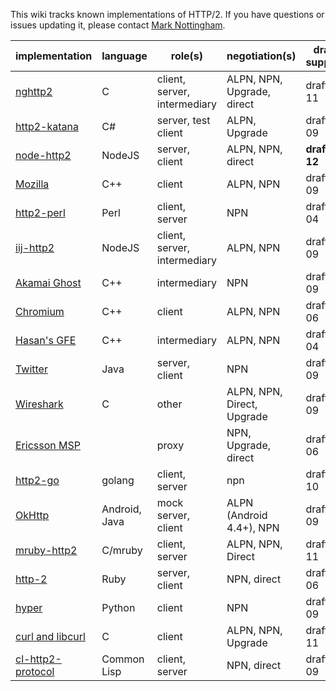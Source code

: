 This wiki tracks known implementations of HTTP/2. If you have questions or issues updating it, please contact [Mark Nottingham](mailto:mnot@mnot.net).

implementation | language | role(s) | negotiation(s) | draft support
--- | --- | --- | --- | ---
[nghttp2](https://github.com/tatsuhiro-t/nghttp2) | C | client, server, intermediary | ALPN, NPN, Upgrade, direct | draft-11
[http2-katana](https://github.com/MSOpenTech/http2-katana) | C# | server, test client | ALPN, Upgrade | draft-09
[node-http2](https://github.com/molnarg/node-http2) | NodeJS | server, client | ALPN, NPN, direct | **draft-12**
[Mozilla](https://wiki.mozilla.org/Networking/http2) | C++ | client | ALPN, NPN | draft-09
[http2-perl](https://github.com/sludin/http2-perl) | Perl | client, server | NPN | draft-04
[iij-http2](https://github.com/shigeki/interop-iij-http2) | NodeJS | client, server, intermediary | ALPN, NPN | draft-09
[Akamai Ghost](Akamaighost) | C++ | intermediary | NPN | draft-09
[Chromium](https://sites.google.com/a/chromium.org/dev/http2) | C++ | client | ALPN, NPN | draft-06
[Hasan's GFE](Hasansgfe) | C++ | intermediary | ALPN, NPN | draft-04
[Twitter](https://twitter.com/) | Java | server, client | NPN | draft-09
[Wireshark](https://bugs.wireshark.org/bugzilla/show_bug.cgi?id=9042) | C | other | ALPN, NPN, Direct, Upgrade | draft-09
[Ericsson MSP](EricssonMPS) | | proxy | NPN, Upgrade, direct | draft-06
[http2-go](https://github.com/Jxck/http2) | golang | client, server | npn | draft-10
[OkHttp](https://github.com/square/okhttp) | Android, Java | mock server, client | ALPN (Android 4.4+), NPN | draft-09
[mruby-http2](https://github.com/matsumoto-r/mruby-http2) | C/mruby | client, server | ALPN, NPN, Direct | draft-11
[http-2](https://github.com/igrigorik/http-2) | Ruby | server, client | NPN, direct | draft-06
[hyper](https://github.com/lukasa/hyper) | Python | client | NPN | draft-09
[curl and libcurl](https://curl.haxx.se/) | C | client | ALPN, NPN, Upgrade | draft-11
[cl-http2-protocol](https://github.com/akamai-tech/cl-http2-protocol) | Common Lisp | client, server | NPN, direct | draft-09